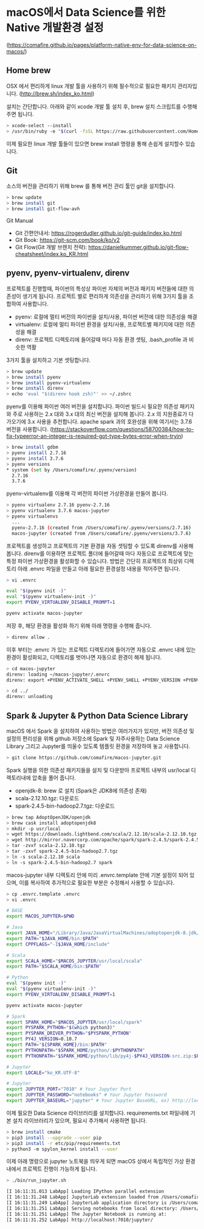 # macOS에서 Data Science를 위한 Native 개발환경 설정

(https://comafire.github.io/pages/platform-native-env-for-data-science-on-macos/)

## Home brew
OSX 에서 편리하게 linux 개발 툴을 사용하기 위해 필수적으로 필요한 패키지 관리자입니다. (http://brew.sh/index_ko.html)

설치는 간단합니다. 아래와 같이 xcode 개발 툴 설치 후, brew 설치 스크립트를 수행해 주면 됩니다.

```bash
> xcode-select --install
> /usr/bin/ruby -e "$(curl -fsSL https://raw.githubusercontent.com/Homebrew/install/master/install)"
```

이제 필요한 linux 개발 툴들이 있으면 brew install 명령을 통해 손쉽게 설치할수 있습니다. 

## Git

소스의 버전을 관리하기 위해 brew 를 통해 버전 관리 툴인 git을 설치합니다.

```bash
> brew update
> brew install git
> brew install git-flow-avh
```

Git Manual
* Git 간편안내서: https://rogerdudler.github.io/git-guide/index.ko.html
* Git Book: https://git-scm.com/book/ko/v2
* Git Flow(Git 개발 브렌치 전략): https://danielkummer.github.io/git-flow-cheatsheet/index.ko_KR.html

## pyenv, pyenv-virtualenv, direnv

프로젝트를 진행할때, 파이썬의 특성상 파이썬 자체의 버전과 패키지 버전들에 대한 의존성이 생기게 됩니다. 프로젝트 별로 편리하게 의존성을 관리하기 위해 3가지 툴을 조합하여 사용합니다.

* pyenv: 로컬에 멀티 버전의 파이썬을 설치/사용, 파이썬 버전에 대한 의존성을 해결
* virtualenv: 로컬에 멀티 파이썬 환경을 설치/사용, 프로젝트별 패키지에 대한 의존성을 해결
* direnv: 프로젝트 디렉토리에 들어갈때 마다 자동 환경 셋팅, .bash_profile 과 비슷한 역활

3가지 툴을 설치하고 기본 셋팅합니다.

```bash
> brew update
> brew install pyenv
> brew install pyenv-virtualenv
> brew install direnv
> echo 'eval "$(direnv hook zsh)"' >> ~/.zshrc 
```

pyenv를 이용해 파이썬 여러 버전을 설치합니다. 파이썬 빌드시 필요한 의존성 패키지와 주로 사용하는 2.x 대와 3.x 대의 최신 버전을 설치해 봅니다. 2.x 의 지원종료가 다가오기에 3.x 사용을 추천합니다. apache spark 과의 호완성을 위해 여기서는 3.7.6 버전을 사용합니다. (https://stackoverflow.com/questions/58700384/how-to-fix-typeerror-an-integer-is-required-got-type-bytes-error-when-tryin)

```bash
> brew install gdbm
> pyenv install 2.7.16
> pyenv install 3.7.6
> pyenv versions
* system (set by /Users/comafire/.pyenv/version)
  2.7.16
  3.7.6
```

pyenv-virtualenv를 이용해 각 버전의 파이썬 가상환경을 만들어 봅니다.

```bash
> pyenv virtualenv 2.7.16 pyenv-2.7.16
> pyenv virtualenv 3.7.6 macos-jupyter
> pyenv virtualenvs
  ...
  pyenv-2.7.16 (created from /Users/comafire/.pyenv/versions/2.7.16)
  macos-jupyter (created from /Users/comafire/.pyenv/versions/3.7.6)
```

프로젝트를 생성하고 프로젝트의 기본 환경을 자동 셋팅할 수 있도록 direnv를 사용해 봅니다. direnv를 이용하면 프로젝트 폴더에 들어갈때 마다 자동으로 프로젝트에 맞는 특정 파이썬 가상환경을 활성화할 수 있습니다. 방법은 간단히 프로젝트의 최상위 디렉토리 아래 .envrc 파일을 만들고 아래 필요한 환경설정 내용을 적어주면 됩니다.

```bash
> vi .envrc

eval "$(pyenv init -)"
eval "$(pyenv virtualenv-init -)"
export PYENV_VIRTUALENV_DISABLE_PROMPT=1

pyenv activate macos-jupyter

```

저장 후, 해당 환경을 활성화 하기 위해 아래 명령을 수행해 줍니다.

```bash
> direnv allow .
```

이후 부터는 .envrc 가 있는 프로젝트 디렉토리에 들어가면 자동으로 .envrc 내에 있는 환경이 활성화되고, 디렉토리를 벗어나면 자동으로 환경이 해제 됩니다.

```bash
> cd macos-jupyter
direnv: loading ~/macos-jupyter/.envrc
direnv: export +PYENV_ACTIVATE_SHELL +PYENV_SHELL +PYENV_VERSION +PYENV_VIRTUALENV_DISABLE_PROMPT +PYENV_VIRTUAL_ENV +VIRTUAL_ENV ~PATH

> cd ../
direnv: unloading
```

## Spark & Jupyter & Python Data Science Library

macOS 에서 Spark 을 설치하여 사용하는 방법은 여러가지가 있지만, 버전 의존성 및 설정의 편리성을 위해 github 저장소에 Spark 및 자주사용하는 Data Science Library 그리고 Jupyter를 띄울수 있도록 템플릿 환경을 저장하여 놓고 사용합니다.

```bash
> git clone https://github.com/comafire/macos-jupyter.git
```

Spark 실행을 의한 의존성 패키지들을 설치 및 다운받아 프로젝트 내부의 usr/local 디렉토리내에 압축을 풀어 줍니다.

* openjdk-8: brew 로 설치 (Spark은 JDK8에 의존성 존재)
* scala-2.12.10.tgz: 다운로드
* spark-2.4.5-bin-hadoop2.7.tgz: 다운로드

```bash
> brew tap AdoptOpenJDK/openjdk
> brew cask install adoptopenjdk8
> mkdir -p usr/local
> wget https://downloads.lightbend.com/scala/2.12.10/scala-2.12.10.tgz
> wget http://mirror.navercorp.com/apache/spark/spark-2.4.5/spark-2.4.5-bin-hadoop2.7.tgz
> tar -zvxf scala-2.12.10.tgz
> tar -zxvf spark-2.4.5-bin-hadoop2.7.tgz
> ln -s scala-2.12.10 scala
> ln -s spark-2.4.5-bin-hadoop2.7 spark
```

macos-jupyter 내부 디렉토리 안에 미리 .envrc.template 안에 기본 설정이 되어 있으며, 이를 복사하여 추가적으로 필요한 부분은 수정해서 사용할 수 있습니다.

```bash
> cp .envrc.template .envrc
> vi .envrc

# BASE
export MACOS_JUPYTER=$PWD

# Java
export JAVA_HOME="/Library/Java/JavaVirtualMachines/adoptopenjdk-8.jdk/Contents/Home"
export PATH="$JAVA_HOME/bin:$PATH"
export CPPFLAGS="-I$JAVA_HOME/include"

# Scala
export SCALA_HOME="$MACOS_JUPYTER/usr/local/scala"
export PATH="$SCALA_HOME/bin:$PATH"

# Python
eval "$(pyenv init -)"
eval "$(pyenv virtualenv-init -)"
export PYENV_VIRTUALENV_DISABLE_PROMPT=1

pyenv activate macos-jupyter

# Spark 
export SPARK_HOME="$MACOS_JUPYTER/usr/local/spark"
export PYSPARK_PYTHON="$(which python3)"
export PYSPARK_DRIVER_PYTHON="$PYSPARK_PYTHON"
export PY4J_VERSION=0.10.7
export PATH="${SPARK_HOME}/bin:$PATH"
export PYTHONPATH="$SPARK_HOME/python/:$PYTHONPATH"
export PYTHONPATH="$SPARK_HOME/python/lib/py4j-$PY4J_VERSION-src.zip:$PYTHONPATH"

# Jupyter
export LOCALE="ko_KR.UTF-8"

# Jupyter
export JUPYTER_PORT="7010" # Your Jupyter Port
export JUPYTER_PASSWORD="notebooks" # Your Jupyter Password
export JUPYTER_BASEURL="jupyter" # Your Jupyter BaseURL, ex) http://localhost:8010/jupyter

```

이제 필요한 Data Science 라이브러리를 설치합니다. requirements.txt 파일내에 기본 설치 라이브러리가 있으며, 필요시 추가해서 사용하면 됩니다.

```bash
> brew install cmake
> pip3 install --upgrade --user pip
> pip3 install -r etc/pip/requirements.txt
> python3 -m spylon_kernel install --user
```

이제 아래 명령으로 jupyter 노트북을 띄우게 되면 macOS 상에서 독립적인 가상 환경내에서 프로젝트 진행이 가능하게 됩니다.

```bash
> ./bin/run_jupyter.sh

[I 16:11:31.013 LabApp] Loading IPython parallel extension
[I 16:11:31.248 LabApp] JupyterLab extension loaded from /Users/comafire/.pyenv/versions/3.7.6/envs/macos-jupyter/lib/python3.7/site-packages/jupyterlab
[I 16:11:31.249 LabApp] JupyterLab application directory is /Users/comafire/.pyenv/versions/3.7.6/envs/macos-jupyter/share/jupyter/lab
[I 16:11:31.251 LabApp] Serving notebooks from local directory: /Users/comafire/LocalDrive/macos-jupyter
[I 16:11:31.251 LabApp] The Jupyter Notebook is running at:
[I 16:11:31.252 LabApp] http://localhost:7010/jupyter/
```
